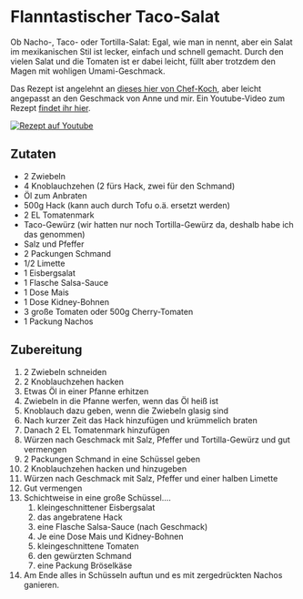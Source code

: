 # Flanntastischer Taco-Salat

Ob Nacho-, Taco- oder Tortilla-Salat: Egal, wie man in nennt, aber ein Salat im mexikanischen Stil ist lecker, einfach und schnell gemacht. Durch den vielen Salat und die Tomaten ist er dabei leicht, füllt aber trotzdem den Magen mit wohligen Umami-Geschmack.

Das Rezept ist angelehnt an [dieses hier von Chef-Koch](https://www.chefkoch.de/rezepte/520201148306797/Taco-Salat.html), aber leicht angepasst an den Geschmack von Anne und mir.
Ein Youtube-Video zum Rezept [findet ihr hier](https://youtu.be/gerbyBQL5fw).

[![Rezept auf Youtube](https://img.youtube.com/vi/gerbyBQL5fw/maxresdefault.jpg)](https://www.youtube.com/watch?v=gerbyBQL5fw)

## Zutaten
- 2 Zwiebeln
- 4 Knoblauchzehen (2 fürs Hack, zwei für den Schmand)
- Öl zum Anbraten
- 500g Hack (kann auch durch Tofu o.ä. ersetzt werden)
- 2 EL Tomatenmark
- Taco-Gewürz (wir hatten nur noch Tortilla-Gewürz da, deshalb habe ich das genommen)
- Salz und Pfeffer
- 2 Packungen Schmand
- 1/2 Limette
- 1 Eisbergsalat
- 1 Flasche Salsa-Sauce
- 1 Dose Mais
- 1 Dose Kidney-Bohnen
- 3 große Tomaten oder 500g Cherry-Tomaten
- 1 Packung Nachos

## Zubereitung

1. 2 Zwiebeln schneiden
2. 2 Knoblauchzehen hacken
3. Etwas Öl in einer Pfanne erhitzen
4. Zwiebeln in die Pfanne werfen, wenn das Öl heiß ist
5. Knoblauch dazu geben, wenn die Zwiebeln glasig sind
6. Nach kurzer Zeit das Hack hinzufügen und krümmelich braten
7. Danach 2 EL Tomatenmark hinzufügen
8. Würzen nach Geschmack mit Salz, Pfeffer und Tortilla-Gewürz und gut vermengen
9. 2 Packungen Schmand in eine Schüssel geben
10. 2 Knoblauchzehen hacken und hinzugeben
11. Würzen nach Geschmack mit Salz, Pfeffer und einer halben Limette
12. Gut vermengen
13. Schichtweise in eine große Schüssel....
    1. kleingeschnittener Eisbergsalat
    2. das angebratene Hack
    3. eine Flasche Salsa-Sauce (nach Geschmack)
    4. Je eine Dose Mais und Kidney-Bohnen
    5. kleingeschnittene Tomaten
    6. den gewürzten Schmand
    7. eine Packung Bröselkäse
14. Am Ende alles in Schüsseln auftun und es mit zergedrückten Nachos ganieren.
